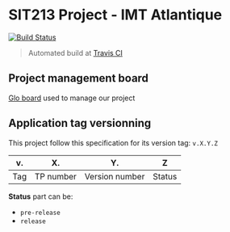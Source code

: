 # SIT213 Project - IMT Atlantique

[![Build Status](https://travis-ci.com/SebastienHUGDELARAUZE/SIT213.svg?branch=master)](https://travis-ci.com/SebastienHUGDELARAUZE/SIT213)

> Automated build at [Travis CI](https://travis-ci.com/SebastienHUGDELARAUZE/SIT213)

## Project management board

[Glo board](https://app.gitkraken.com/glo/board/XXQe6QtDJAAPHMYs) used to manage our project

## Application tag versionning

This project follow this specification for its version tag: `v.X.Y.Z`

| v.  | X.        | Y.             | Z      |
| --- | ---       | ---            | ---    |
| Tag | TP number | Version number | Status |

**Status** part can be:
 * `pre-release`
 * `release`
